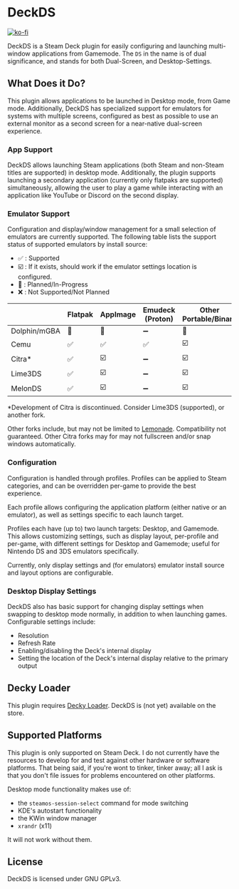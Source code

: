 # DeckDS 
[![ko-fi](https://ko-fi.com/img/githubbutton_sm.svg)](https://ko-fi.com/S6S7U6S4P)

DeckDS is a Steam Deck plugin for easily configuring and launching multi-window applications from Gamemode.
The `DS` in the name is of dual significance, and stands for both Dual-Screen, and Desktop-Settings.

## What Does it Do?

This plugin allows applications to be launched in Desktop mode, from Game mode. Additionally, DeckDS has specialized support for emulators for systems with multiple screens, configured as best as possible to use an external monitor as a second screen for a near-native dual-screen experience.

### App Support

DeckDS allows launching Steam applications (both Steam and non-Steam titles are supported) in desktop mode. Additionally, the plugin supports launching a secondary application (currently only flatpaks are supported) simultaneously, allowing the user to play a game while interacting with an application like YouTube or Discord on the second display.

### Emulator Support

Configuration and display/window management for a small selection of emulators are currently supported. The following table lists the support status of supported emulators by install source:

- ✅ : Supported
- ☑️  : If it exists, should work if the emulator settings location is configured. 
- 🚧 : Planned/In-Progress
- ❌ : Not Supported/Not Planned

|              | Flatpak  | AppImage | Emudeck (Proton) | Other Portable/Binary | RetroArch 
|--------------|----------|----------|------------------|-----------------------|-----------
| Dolphin/mGBA | 🚧       | 🚧       | ➖               |  🚧                  | ❌         
| Cemu         | ✅       | ✅       | ✅               | ☑️                    | ❌         
| Citra*        | ✅       | ☑️        | ➖               | ☑️                    | ❌   
| Lime3DS      | ✅       | ☑️        | ➖               | ☑️                    | ❌   
| MelonDS      | ✅       | ☑️        | ➖               | ☑️                    | ❌        


*Development of Citra is discontinued. Consider Lime3DS (supported), or another fork. 

Other forks include, but may not be limited to [Lemonade](https://github.com/Lemonade-emu/Lemonade). 
Compatibility not guaranteed. Other Citra forks may for may not fullscreen and/or snap windows automatically.

### Configuration 

Configuration is handled through profiles. Profiles can be applied to Steam categories, and can be overridden per-game to provide the best experience.

Each profile allows configuring the application platform (either native or an emulator), as well as settings specific to each launch target.

Profiles each have (up to) two launch targets: Desktop, and Gamemode. This allows customizing settings, such as display layout, per-profile and per-game, with different settings for Desktop and Gamemode; useful for Nintendo DS and 3DS emulators specifically.

Currently, only display settings and (for emulators) emulator install source and layout options are configurable.

### Desktop Display Settings

DeckDS also has basic support for changing display settings when swapping to desktop mode normally, in addition to when launching games. Configurable settings include:
- Resolution
- Refresh Rate
- Enabling/disabling the Deck's internal display
- Setting the location of the Deck's internal display relative to the primary output

## Decky Loader

This plugin requires [Decky Loader](https://github.com/SteamDeckHomebrew/decky-loader). DeckDS is (not yet) available on the store.

## Supported Platforms

This plugin is only supported on Steam Deck. I do not currently have the resources to develop for and test against other hardware or software platforms. That being said, if you're wont to tinker, tinker away; all I ask is that you don't file issues for problems encountered on other platforms. 

Desktop mode functionality makes use of:

- the `steamos-session-select` command for mode switching
- KDE's autostart functionality
- the KWin window manager
- `xrandr` (x11)

It will not work without them.

## License

DeckDS is licensed under GNU GPLv3.
